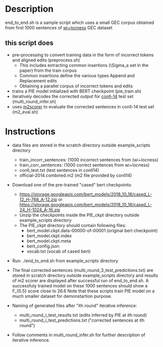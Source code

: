 # Description
end_to_end.sh is a sample script which uses a small GEC corpus
obtained from first 1000 sentences of [wi+locness](https://www.cl.cam.ac.uk/research/nl/bea2019st/data/wi+locness_v2.1.bea19.tar.gz
) GEC dataset 
## this script does 
  * pre-processing to convert training data in the form of incorrect tokens and aligned edits (preprocess.sh)
    - This includes extracting common insertions (\Sigma_a set in the paper) from the train corpus
    - Common insertions define the various types Append and Replacement edits
    - Obtaining a parallel corpus of incorrect tokens and edits
  * trains a PIE model initialized with BERT checkpoint (pie_train.sh)
  * iteratively decodes the corrected output for [conll-14](https://www.comp.nus.edu.sg/~nlp/conll14st.html) test set (multi_round_infer.sh)
  * uses [m2scorer](https://github.com/nusnlp/m2scorer) to evaluate the corrected sentences in conll-14 test set (m2_eval.sh)

# Instructions
* data files are stored in the scratch directory outside example_scripts directory
  - train_incorr_sentences: (1000 incorrect sentences from (wi+locness)
  - train_corr_sentences: (1000 correct sentences from wi+locness)
  - conll_test.txt (test sentences in conll14)
  - official-2014.combined.m2 (m2 file provided by conll14)

* Download one of the pre-trained "cased" bert checkpoints:
  - https://storage.googleapis.com/bert_models/2018_10_18/cased_L-12_H-768_A-12.zip
    or
    https://storage.googleapis.com/bert_models/2018_10_18/cased_L-24_H-1024_A-16.zip
  - Unzip the checkpoints inside the PIE_ckpt directory outside example_scripts directory
  - The PIE_ckpt directory should contain following files:
      - bert_model.ckpt.data-00000-of-00001 (original bert checkpoint)
      - bert_model.ckpt.index
      - bert_model.ckpt.meta
      - bert_config.json
      - vocab.txt (vocab of cased bert)

* Run: ./end_to_end.sh from example_scripts directory

*  The final corrected sentences (multi_round_3_test_predictions.txt)
   are stored in scratch directory outside example_scripts directory
   and results of m2 scorer are displayed after successful run of end_to_end.sh.
   A successfuly trained model on these 1000 sentences should show a F_{0.5} score close to 26.6
   Note that these scripts train PIE model on a much smaller dataset for demonstartion purpose.

* Naming of generated files after "ith round" iterative inference:
  - multi_round_i_test_results.txt (edits inferred by PIE at ith round)
  - multi_round_i_test_predictions.txt ("corrected sentences at ith round")

* Follow comments in multi_round_infer.sh for further description of iterative inference.